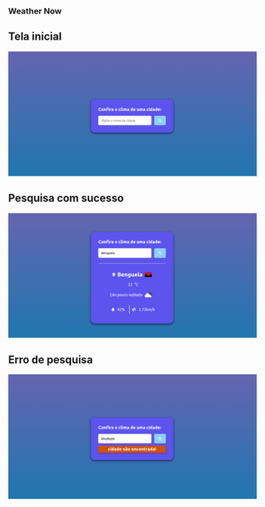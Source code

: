 ### Weather Now

<div>
<h2>Tela inicial</h2>
<img src="./img/img1.png" alt="">
</div>
<div>
<h2>Pesquisa com sucesso</h2>
<img src="./img/img2.png" alt="">
</div>
<div>
<h2>Erro de pesquisa</h2>
<img src="./img/img3.png" alt="">
</div>